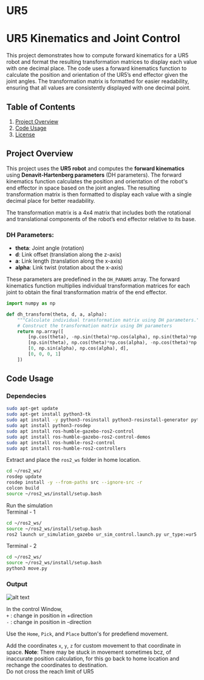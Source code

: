 # UR5
# UR5 Kinematics and Joint Control

This project demonstrates how to compute forward kinematics for a UR5 robot and format the resulting transformation matrices to display each value with one decimal place. The code uses a forward kinematics function to calculate the position and orientation of the UR5’s end effector given the joint angles. The transformation matrix is formatted for easier readability, ensuring that all values are consistently displayed with one decimal point.

## Table of Contents
1. [Project Overview](#project-overview)
2. [Code Usage](#code-usage)
3. [License](#license)

## Project Overview

This project uses the **UR5 robot** and computes the **forward kinematics** using **Denavit-Hartenberg parameters** (DH parameters). The forward kinematics function calculates the position and orientation of the robot's end effector in space based on the joint angles. The resulting transformation matrix is then formatted to display each value with a single decimal place for better readability.

The transformation matrix is a 4x4 matrix that includes both the rotational and translational components of the robot’s end effector relative to its base.



### DH Parameters:
- **theta**: Joint angle (rotation)
- **d**: Link offset (translation along the z-axis)
- **a**: Link length (translation along the x-axis)
- **alpha**: Link twist (rotation about the x-axis)

These parameters are predefined in the `DH_PARAMS` array. The forward kinematics function multiplies individual transformation matrices for each joint to obtain the final transformation matrix of the end effector.

```python
import numpy as np

def dh_transform(theta, d, a, alpha):
    """Calculate individual transformation matrix using DH parameters."""
    # Construct the transformation matrix using DH parameters
    return np.array([
        [np.cos(theta), -np.sin(theta)*np.cos(alpha), np.sin(theta)*np.sin(alpha), a*np.cos(theta)],
        [np.sin(theta), np.cos(theta)*np.cos(alpha), -np.cos(theta)*np.sin(alpha), a*np.sin(theta)],
        [0, np.sin(alpha), np.cos(alpha), d],
        [0, 0, 0, 1]
    ])
```
## Code Usage

### Dependecies
```bash
sudo apt-get update
sudo apt-get install python3-tk
sudo apt install -y python3-rosinstall python3-rosinstall-generator python3-wstool build-essential git
sudo apt install python3-rosdep
sudo apt install ros-humble-gazebo-ros2-control
sudo apt install ros-humble-gazebo-ros2-control-demos
sudo apt install ros-humble-ros2-control
sudo apt install ros-humble-ros2-controllers
```
Extract and place the `ros2_ws` folder in home location.
```bash
cd ~/ros2_ws/
rosdep update
rosdep install -y --from-paths src --ignore-src -r
colcon build
source ~/ros2_ws/install/setup.bash
```

Run the simulation <br>
Terminal - 1
```bash
cd ~/ros2_ws/
source ~/ros2_ws/install/setup.bash
ros2 launch ur_simulation_gazebo ur_sim_control.launch.py ur_type:=ur5
```
Terminal - 2

```bash
cd ~/ros2_ws/
source ~/ros2_ws/install/setup.bash
python3 move.py
```

### Output
![alt text](image.png)

In the control Window, <br>
`+` : change in position in +direction <br>
`-` : change in position in -direction <br>

Use the `Home`, `Pick`, and `Place` button's for predefiend movement. <br>

Add the coordinates `x`, `y`, `z` for custom movement to that coordinate in space.
**Note**: There may be stuck in movement sometimes bcz, of inaccurate position calculation, for this go back to home location and rechange the coordinates to destination. <br>
Do not cross the reach limit of UR5
